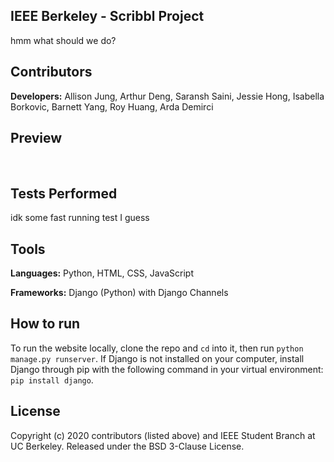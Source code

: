 ## IEEE Berkeley - Scribbl Project
hmm what should we do?


## Contributors
**Developers:** Allison Jung, Arthur Deng, Saransh Saini, Jessie Hong, Isabella Borkovic, Barnett Yang, Roy Huang, Arda Demirci


## Preview
<img> 

<img>



## Tests Performed
idk some fast running test I guess 


## Tools
**Languages:** Python, HTML, CSS, JavaScript

**Frameworks:** Django (Python) with Django Channels 


## How to run
To run the website locally, clone the repo and ```cd``` into it, then run ```python manage.py runserver```. If Django is not installed on your computer, install Django through pip with the following command in your virtual environment: ```pip install django```.


## License
Copyright (c) 2020 contributors (listed above) and IEEE Student Branch at UC Berkeley. Released under the BSD 3-Clause License.
